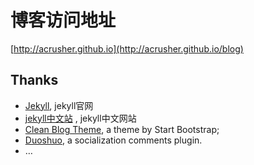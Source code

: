 # 博客访问地址

[http://acrusher.github.io](http://acrusher.github.io/blog)

## Thanks

* [Jekyll](http://jekyllrb.com/), jekyll官网
* [jekyll中文站](http://jekyllcn.com) , jekyll中文网站
* [Clean Blog Theme](https://github.com/IronSummitMedia/startbootstrap-clean-blog-jekyll), a theme by Start Bootstrap;
* [Duoshuo](http://duoshuo.com/), a socialization comments plugin.
* …


